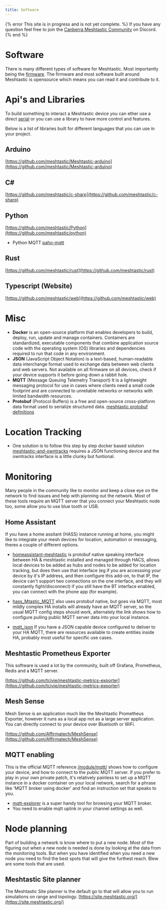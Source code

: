 ```yaml
---
title: Software
---
```

{% error This site is in progress and is not yet complete. %}
If you have any question feel free to join the [Canberra Meshtastic Community](https://discord.com/invite/4QgFsuaC3Z) on Discord.
{% end %}

# Software
There is many different types of software for Meshtastic.
Most importantly being the [firmware](https://github.com/meshtastic/firmware).
The firmware and most software built around Meshtastic is opensource which means you can read it and contribute to it.

# Api's and Libraries
To build something to interact a Meshtastic device you can ether use a direct [serial](https://en.wikipedia.org/wiki/Serial_communication) or you can use a library to have more control and features.

Below is a list of libraries built for different languages that you can use in your project.

## Arduino
[https://github.com/meshtastic/Meshtastic-arduino](https://github.com/meshtastic/Meshtastic-arduino)
## C#
[https://github.com/meshtastic/c-sharp](https://github.com/meshtastic/c-sharp)
## Python
[https://github.com/meshtastic/Python](https://github.com/meshtastic/python)
* Python MQTT [paho-mqtt](https://pypi.org/project/paho-mqtt/)
## Rust
[https://github.com/meshtastic/rust](https://github.com/meshtastic/rust)
## Typescript (Website)
[https://github.com/meshtastic/web](https://github.com/meshtastic/web) 

# Misc
* **Docker** is an open-source platform that enables developers to build, deploy, run, update and manage containers. Containers are standardized, executable components that combine application source code with the operating system (OS) libraries and dependencies required to run that code in any environment.
* **JSON** (JavaScript Object Notation) is a text-based, human-readable data interchange format used to exchange data between web clients and web servers. Not available on all firmware on all devices, check if your device supports it before going down a rabbit hole.
* **MQTT** (Message Queuing Telemetry Transport) It is a lightweight messaging protocol for use in cases where clients need a small code footprint and are connected to unreliable networks or networks with limited bandwidth resources.
* **Protobuf** (Protocol Buffers) is a free and open-source cross-platform data format used to serialize structured data. [meshtastic protobuf definitions](https://github.com/meshtastic/protobufs)

# Location Tracking
* One solution is to follow this step by step docker based solution [meshtastic-and-owntracks](https://hackaday.com/2023/10/11/meshtastic-and-owntracks-to-kick-your-google-habit/) requires a JSON functioning device and the owntracks interface is a little clunky but funtional.

# Monitoring
Many people in the community like to monitor and keep a close eye on the network to find issues and help with planning out the network.
Most of these tools require an MQTT server that you connect your Meshtastic node too, some allow you to use blue tooth or USB.

## Home Assistant
If you have a home assitant (HASS) instance running at home, you might like to integrate your mesh devices for location, automation or messaging, theres a couple of different options.

* [homeassistant-meshtastic](https://github.com/broglep/homeassistant-meshtastic) is protobuf native speaking interface between HA & meshtastic installed and managed through HACS, allows local devices to be added as hubs and nodes to be added for location tracking, but does then use that interface (eg if you are accesssing your device by it's IP address, and then configure this add-on, to that IP, the device can't support two connections on the one interface, and they will constantly fight/disconnect) if you still have the BT interface enabled, you can connect with the phone app (for example).

* [hass_Mtastic_MQTT](https://github.com/kvj/hass_Mtastic_MQTT) also uses protobuf native, but goes via MQTT, most mildly complex HA installs will already have an MQTT server, so the usual MQTT config steps should work, alternately the link shows how to configure pulling public MQTT server data into your local instance.

* [mqtt_json](https://www.home-assistant.io/integrations/mqtt_json/) If you have a JSON capable device configured to deliver to your HA MQTT, there are resources available to create entities inside HA, probably most useful for specific use cases.

## Meshtastic Prometheus Exporter
This software is used a lot by the community, built off Grafana, Prometheus, Redis and a MQTT server.

[https://github.com/tcivie/meshtastic-metrics-exporter](https://github.com/tcivie/meshtastic-metrics-exporter)

## Mesh Sense
Mesh Sense is an application much like the Meshtastic Prometheus Exporter, however it runs as a local app not as a large server application.
You can directly connect to your device over Bluetooth or WiFi.

[https://github.com/Affirmatech/MeshSense](https://github.com/Affirmatech/MeshSense)

## MQTT enabling
This is the official MQTT reference [/module/mqtt/](https://meshtastic.org/docs/configuration/module/mqtt/) shows how to configure your device, and how to connect to the public MQTT server. If you prefer to play in your own private patch, it's relatively painless to set up a MQTT instance in a docker container on your local network, search for a phrase like 'MQTT broker using docker' and find an instruction set that speaks to you.
* [mqtt-explorer](http://mqtt-explorer.com/) is a super handy tool for browsing your MQTT broker.
* You need to enable mqtt uplink in your channel settings as well.

# Node planning
Part of building a network is know where to put a new node.
Most of the figuring out when a new node is needed is done by looking at the data from the monitoring tools.
But when you have identified when you need a new node you need to find the best spots that will give the furthest reach.
Blew are some tools that are used.

## Meshtastic Site planner
The Meshtastic Site planner is the default go to that will allow you to run simulations on range and topology.
[https://site.meshtastic.org/](https://site.meshtastic.org/)
